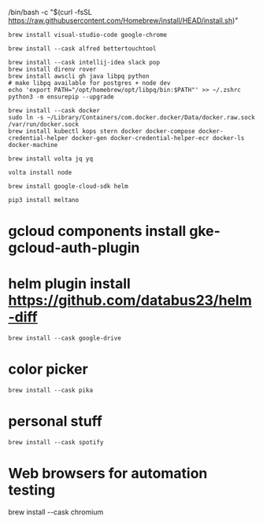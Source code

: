 /bin/bash -c "$(curl -fsSL https://raw.githubusercontent.com/Homebrew/install/HEAD/install.sh)"
```
brew install visual-studio-code google-chrome

brew install --cask alfred bettertouchtool

brew install --cask intellij-idea slack pop
brew install direnv rover
brew install awscli gh java libpq python
# make libpq available for postgres + node dev
echo 'export PATH="/opt/homebrew/opt/libpq/bin:$PATH"' >> ~/.zshrc
python3 -m ensurepip --upgrade

brew install --cask docker
sudo ln -s ~/Library/Containers/com.docker.docker/Data/docker.raw.sock /var/run/docker.sock
brew install kubectl kops stern docker docker-compose docker-credential-helper docker-gen docker-credential-helper-ecr docker-ls docker-machine

brew install volta jq yq

volta install node

brew install google-cloud-sdk helm

pip3 install meltano
```

# gcloud components install gke-gcloud-auth-plugin

# helm plugin install https://github.com/databus23/helm-diff
```
brew install --cask google-drive
```
# color picker
```
brew install --cask pika
```
# personal stuff
```
brew install --cask spotify
```

# Web browsers for automation testing
brew install --cask chromium
